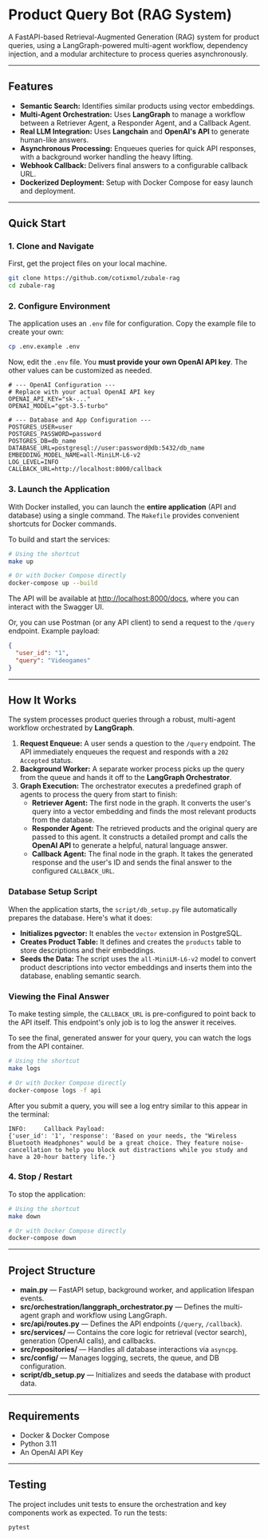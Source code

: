 # Product Query Bot (RAG System)

A FastAPI-based Retrieval-Augmented Generation (RAG) system for product queries, using a LangGraph-powered multi-agent workflow, dependency injection, and a modular architecture to process queries asynchronously.

-----

## Features

  - **Semantic Search:** Identifies similar products using vector embeddings.
  - **Multi-Agent Orchestration:** Uses **LangGraph** to manage a workflow between a Retriever Agent, a Responder Agent, and a Callback Agent.
  - **Real LLM Integration:** Uses **Langchain** and **OpenAI's API** to generate human-like answers.
  - **Asynchronous Processing:** Enqueues queries for quick API responses, with a background worker handling the heavy lifting.
  - **Webhook Callback:** Delivers final answers to a configurable callback URL.
  - **Dockerized Deployment:** Setup with Docker Compose for easy launch and deployment.

-----

## Quick Start

### 1\. Clone and Navigate

First, get the project files on your local machine.

```sh
git clone https://github.com/cotixmol/zubale-rag
cd zubale-rag
```

### 2\. Configure Environment

The application uses an `.env` file for configuration. Copy the example file to create your own:

```sh
cp .env.example .env
```

Now, edit the `.env` file. You **must provide your own OpenAI API key**. The other values can be customized as needed.

```
# --- OpenAI Configuration ---
# Replace with your actual OpenAI API key
OPENAI_API_KEY="sk-..."
OPENAI_MODEL="gpt-3.5-turbo"

# --- Database and App Configuration ---
POSTGRES_USER=user
POSTGRES_PASSWORD=password
POSTGRES_DB=db_name
DATABASE_URL=postgresql://user:password@db:5432/db_name
EMBEDDING_MODEL_NAME=all-MiniLM-L6-v2
LOG_LEVEL=INFO
CALLBACK_URL=http://localhost:8000/callback
```

### 3\. Launch the Application

With Docker installed, you can launch the **entire application** (API and database) using a single command.
The `Makefile` provides convenient shortcuts for Docker commands.

To build and start the services:

```sh
# Using the shortcut
make up

# Or with Docker Compose directly
docker-compose up --build
```

The API will be available at [http://localhost:8000/docs](http://localhost:8000/docs), where you can interact with the Swagger UI.

Or, you can use Postman (or any API client) to send a request to the `/query` endpoint. Example payload:

```json
{
  "user_id": "1",
  "query": "Videogames"
}
```

-----

## How It Works

The system processes product queries through a robust, multi-agent workflow orchestrated by **LangGraph**.

1.  **Request Enqueue:** A user sends a question to the `/query` endpoint. The API immediately enqueues the request and responds with a `202 Accepted` status.
2.  **Background Worker:** A separate worker process picks up the query from the queue and hands it off to the **LangGraph Orchestrator**.
3.  **Graph Execution:** The orchestrator executes a predefined graph of agents to process the query from start to finish:
      * **Retriever Agent:** The first node in the graph. It converts the user's query into a vector embedding and finds the most relevant products from the database.
      * **Responder Agent:** The retrieved products and the original query are passed to this agent. It constructs a detailed prompt and calls the **OpenAI API** to generate a helpful, natural language answer.
      * **Callback Agent:** The final node in the graph. It takes the generated response and the user's ID and sends the final answer to the configured `CALLBACK_URL`.

### Database Setup Script

When the application starts, the `script/db_setup.py` file automatically prepares the database. Here's what it does:

  - **Initializes pgvector:** It enables the `vector` extension in PostgreSQL.
  - **Creates Product Table:** It defines and creates the `products` table to store descriptions and their embeddings.
  - **Seeds the Data:** The script uses the `all-MiniLM-L6-v2` model to convert product descriptions into vector embeddings and inserts them into the database, enabling semantic search.

### Viewing the Final Answer

To make testing simple, the `CALLBACK_URL` is pre-configured to point back to the API itself. This endpoint's only job is to log the answer it receives.

To see the final, generated answer for your query, you can watch the logs from the API container.

```sh
# Using the shortcut
make logs

# Or with Docker Compose directly
docker-compose logs -f api
```

After you submit a query, you will see a log entry similar to this appear in the terminal:

```
INFO:     Callback Payload:
{'user_id': '1', 'response': 'Based on your needs, the "Wireless Bluetooth Headphones" would be a great choice. They feature noise-cancellation to help you block out distractions while you study and have a 20-hour battery life.'}
```

### 4\. Stop / Restart

To stop the application:

```sh
# Using the shortcut
make down

# Or with Docker Compose directly
docker-compose down
```

-----

## Project Structure

  - **main.py** — FastAPI setup, background worker, and application lifespan events.
  - **src/orchestration/langgraph_orchestrator.py** — Defines the multi-agent graph and workflow using LangGraph.
  - **src/api/routes.py** — Defines the API endpoints (`/query`, `/callback`).
  - **src/services/** — Contains the core logic for retrieval (vector search), generation (OpenAI calls), and callbacks.
  - **src/repositories/** — Handles all database interactions via `asyncpg`.
  - **src/config/** — Manages logging, secrets, the queue, and DB configuration.
  - **script/db\_setup.py** — Initializes and seeds the database with product data.

-----

## Requirements
  - Docker & Docker Compose
  - Python 3.11
  - An OpenAI API Key

-----

## Testing

The project includes unit tests to ensure the orchestration and key components work as expected. To run the tests:

```sh
pytest
```